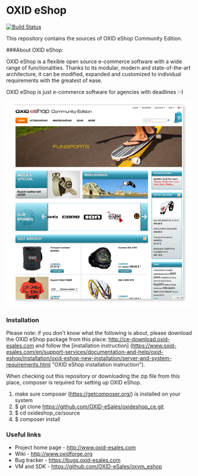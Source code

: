 OXID eShop
==========

[![Build Status](https://travis-ci.org/OXID-eSales/oxideshop_ce.svg?branch=master)](https://travis-ci.org/OXID-eSales/oxideshop_ce)

This repository contains the sources of OXID eShop Community Edition.

###About OXID eShop:

OXID eShop is a flexible open source e-commerce software with a wide range of functionalities. 
Thanks to its modular, modern and state-of-the-art architecture, it can be modified, expanded 
and customized to individual requirements with the greatest of ease. 

OXID eShop is just e-commerce software for agencies with deadlines :-)

![Image alt](frontend.png)

### Installation

Please note: if you don't know what the following is about, please download the OXID eShop package from this place: http://ce-download.oxid-esales.com and follow the [installation instruction] (https://www.oxid-esales.com/en/support-services/documentation-and-help/oxid-eshop/installation/oxid-eshop-new-installation/server-and-system-requirements.html "OXID eShop installation instruction").

When checking out this repository or downloading the zip file from this place, composer is required for setting up OXID eShop.

1. make sure composer (https://getcomposer.org/) is installed on your system
2. $ git clone https://github.com/OXID-eSales/oxideshop_ce.git
3. $ cd oxideshop_ce/source
4. $ composer install


### Useful links

* Project home page - http://www.oxid-esales.com
* Wiki - http://www.oxidforge.org
* Bug tracker - https://bugs.oxid-esales.com
* VM and SDK - https://github.com/OXID-eSales/oxvm_eshop
